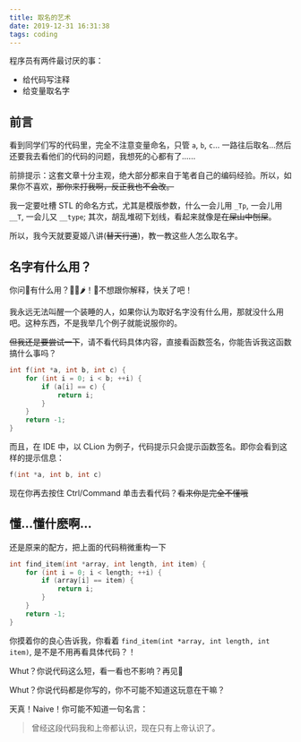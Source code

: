 ```yaml
---
title: 取名的艺术
date: 2019-12-31 16:31:38
tags: coding
---
```


程序员有两件最讨厌的事：
* 给代码写注释
* 给变量取名字

<!-- more -->

## 前言
看到同学们写的代码里，完全不注意变量命名，只管 `a`, `b`, `c`... 一路往后取名...然后还要我去看他们的代码的问题，我想死的心都有了......


前排提示：这套文章十分主观，绝大部分都来自于笔者自己的编码经验。所以，如果你不喜欢，~~那你来打我啊，反正我也不会改。~~ 

我一定要吐槽 STL 的命名方式，尤其是模版参数，什么一会儿用 `_Tp`, 一会儿用 `__T`, 一会儿又 `__type`; 其次，胡乱堆砌下划线，看起来就像是~~在屎山中刨屎~~。

所以，我今天就要夏姬八讲(~~替天行道~~)，教一教这些人怎么取名字。

## 名字有什么用？
你问👴有什么用？👴😂🌶️！👴不想跟你解释，快关了吧！

我永远无法叫醒一个装睡的人，如果你认为取好名字没有什么用，那就没什么用吧。这种东西，不是我举几个例子就能说服你的。

~~但我还是要尝试一下~~，请不看代码具体内容，直接看函数签名，你能告诉我这函数搞什么事吗？

```cpp
int f(int *a, int b, int c) {
    for (int i = 0; i < b; ++i) {
        if (a[i] == c) {
            return i;
        }
    }
    return -1;
}
```

而且，在 IDE 中，以 CLion 为例子，代码提示只会提示函数签名。即你会看到这样的提示信息：

```cpp
f(int *a, int b, int c)
```

现在你再去按住 Ctrl/Command 单击去看代码？~~看来你是完全不懂哦~~

## 懂...懂什麽啊...
还是原来的配方，把上面的代码稍微重构一下

```cpp
int find_item(int *array, int length, int item) {
    for (int i = 0; i < length; ++i) {
        if (array[i] == item) {
            return i;
        }
    }
    return -1;
}
```

你摸着你的良心告诉我，你看着 `find_item(int *array, int length, int item)`, 是不是不用再看具体代码？！

Whut？你说代码这么短，看一看也不影响？再见👋

Whut？你说代码都是你写的，你不可能不知道这玩意在干嘛？

天真！Naive！你可能不知道一句名言：

> 曾经这段代码我和上帝都认识，现在只有上帝认识了。

## 


